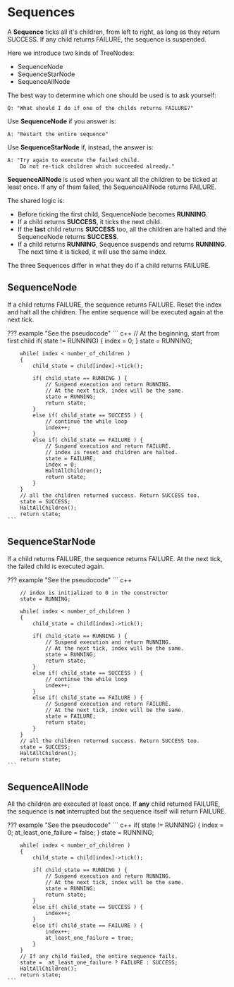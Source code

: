 # Sequences

A __Sequence__ ticks all it's children, from left to right, as long as 
they return SUCCESS. If any child returns FAILURE, the sequence is suspended.

Here we introduce two kinds of TreeNodes:

- SequenceNode
- SequenceStarNode
- SequenceAllNode

The best way to determine which one should be used is to ask yourself:

    Q: "What should I do if one of the childs returns FAILURE?"

Use __SequenceNode__ if you answer is: 

    A: "Restart the entire sequence"

Use __SequenceStarNode__ if, instead, the answer is: 


    A: "Try again to execute the failed child.
        Do not re-tick children which succeeded already."
   
__SequenceAllNode__ is used when you want all the children to be ticked at least
once. If any of them failed, the SequenceAllNode returns FAILURE.   

The shared logic is:

- Before ticking the first child, SequenceNode becomes __RUNNING__.
- If a child returns __SUCCESS__, it ticks the next child.
- If the __last__ child returns __SUCCESS__ too, all the children are halted and
 the SequenceNode returns __SUCCESS__.
- If a child returns __RUNNING__, Sequence suspends and returns __RUNNING__. 
The next time it is ticked, it will use the same index.

The three Sequences differ in what they do if a child returns FAILURE.

## SequenceNode
If a child returns FAILURE, the sequence returns FAILURE.
Reset the index and halt all the children. 
The entire sequence will be executed again at the next tick.

??? example "See the pseudocode"
	``` c++
		// At the beginning, start from first child 
		if( state != RUNNING) {
			index = 0;
		}
		state = RUNNING;

		while( index < number_of_children )
		{
			child_state = child[index]->tick();
			
			if( child_state == RUNNING ) {
				// Suspend execution and return RUNNING.
				// At the next tick, index will be the same.
				state = RUNNING;
				return state;
			}
			else if( child_state == SUCCESS ) {
				// continue the while loop
				index++;
			}
			else if( child_state == FAILURE ) {
				// Suspend execution and return FAILURE.
				// index is reset and children are halted.
				state = FAILURE;
				index = 0;
				HaltAllChildren();
				return state;
			}
		}
		// all the children returned success. Return SUCCESS too.
		state = SUCCESS;
		HaltAllChildren();
		return state;
	```


## SequenceStarNode

If a child returns FAILURE, the sequence returns FAILURE. At the next tick, 
the failed child is executed again.

??? example "See the pseudocode"
	``` c++

		// index is initialized to 0 in the constructor
		state = RUNNING;

		while( index < number_of_children )
		{
			child_state = child[index]->tick();
			
			if( child_state == RUNNING ) {
				// Suspend execution and return RUNNING.
				// At the next tick, index will be the same.
				state = RUNNING;
				return state;
			}
			else if( child_state == SUCCESS ) {
				// continue the while loop
				index++;
			}
			else if( child_state == FAILURE ) {
				// Suspend execution and return FAILURE.
				// At the next tick, index will be the same.
				state = FAILURE;
				return state;
			}
		}
		// all the children returned success. Return SUCCESS too.
		state = SUCCESS;
		HaltAllChildren();
		return state;
	```


## SequenceAllNode

All the children are executed at least once. 
If __any__ child returned FAILURE,
the sequence is __not__ interrupted but the sequence itself will return FAILURE. 

??? example "See the pseudocode"
	``` c++
		if( state != RUNNING) {
			index = 0;
			at_least_one_failure = false;
		}
		state = RUNNING;
		
		while( index < number_of_children )
		{
			child_state = child[index]->tick();
			
			if( child_state == RUNNING ) {
				// Suspend execution and return RUNNING.
				// At the next tick, index will be the same.
				state = RUNNING;
				return state;
			}
			else if( child_state == SUCCESS ) {
				index++;
			}
			else if( child_state == FAILURE ) {
				index++;
				at_least_one_failure = true;
			}
		}
		// If any child failed, the entire sequence fails.	
		state =  at_least_one_failure ? FAILURE : SUCCESS;
		HaltAllChildren();
		return state;
	```







 
